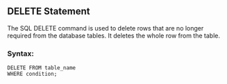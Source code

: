 ## DELETE Statement
The SQL DELETE command is used to delete rows that are no longer required from the database tables. It deletes the whole row from the table.

### Syntax:
```
DELETE FROM table_name
WHERE condition;
```

